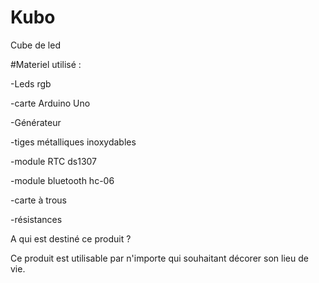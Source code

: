 # Kubo
Cube de led

#Materiel utilisé : 

-Leds rgb

-carte Arduino Uno

-Générateur

-tiges métalliques inoxydables

-module RTC ds1307

-module bluetooth hc-06

-carte à trous

-résistances


A qui est destiné ce produit ?

Ce produit est utilisable par n'importe qui souhaitant décorer son lieu de vie.
